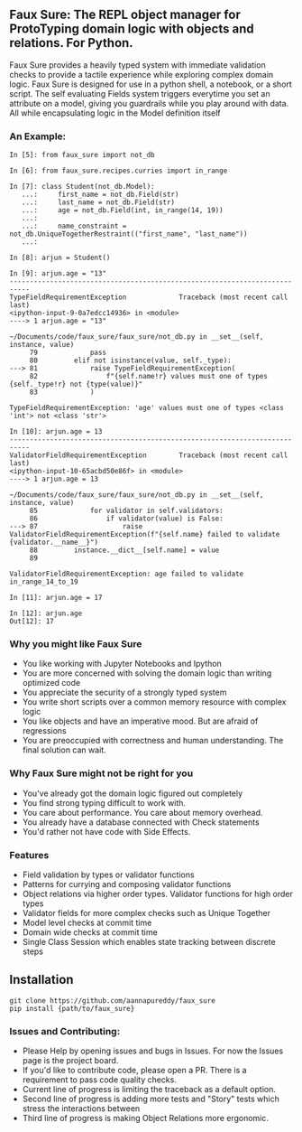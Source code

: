 ## Faux Sure: The REPL object manager for ProtoTyping domain logic with objects and relations. For Python.
Faux Sure provides a heavily typed system with immediate validation checks to provide a tactile experience while exploring complex domain logic.
Faux Sure is designed for use in a python shell, a notebook, or a short script. The self evaluating Fields system triggers everytime you set an attribute on a model, giving you guardrails while you play around with data. All while encapsulating logic in the Model definition itself
 

### An Example:
```
In [5]: from faux_sure import not_db

In [6]: from faux_sure.recipes.curries import in_range

In [7]: class Student(not_db.Model):
   ...:     first_name = not_db.Field(str)
   ...:     last_name = not_db.Field(str)
   ...:     age = not_db.Field(int, in_range(14, 19))
   ...: 
   ...:     name_constraint = not_db.UniqueTogetherRestraint(("first_name", "last_name"))
   ...: 

In [8]: arjun = Student()

In [9]: arjun.age = "13"
---------------------------------------------------------------------------
TypeFieldRequirementException             Traceback (most recent call last)
<ipython-input-9-0a7edcc14936> in <module>
----> 1 arjun.age = "13"

~/Documents/code/faux_sure/faux_sure/not_db.py in __set__(self, instance, value)
     79             pass
     80         elif not isinstance(value, self._type):
---> 81             raise TypeFieldRequirementException(
     82                 f"{self.name!r} values must one of types {self._type!r} not {type(value)}"
     83             )

TypeFieldRequirementException: 'age' values must one of types <class 'int'> not <class 'str'>

In [10]: arjun.age = 13
---------------------------------------------------------------------------
ValidatorFieldRequirementException        Traceback (most recent call last)
<ipython-input-10-65acbd50e86f> in <module>
----> 1 arjun.age = 13

~/Documents/code/faux_sure/faux_sure/not_db.py in __set__(self, instance, value)
     85             for validator in self.validators:
     86                 if validator(value) is False:
---> 87                     raise ValidatorFieldRequirementException(f"{self.name} failed to validate {validator.__name__}")
     88         instance.__dict__[self.name] = value
     89 

ValidatorFieldRequirementException: age failed to validate in_range_14_to_19

In [11]: arjun.age = 17

In [12]: arjun.age
Out[12]: 17

```

### Why you might like Faux Sure
- You like working with Jupyter Notebooks and Ipython
- You are more concerned with solving the domain logic than writing optimized code
- You appreciate the security of a strongly typed system
- You write short scripts over a common memory resource with complex logic
- You like objects and have an imperative mood. But are afraid of regressions
- You are preoccupied with correctness and human understanding. The final solution can wait.

### Why Faux Sure might not be right for you
- You've already got the domain logic figured out completely
- You find strong typing difficult to work with.
- You care about performance. You care about memory overhead.
- You already have a database connected with Check statements
- You'd rather not have code with Side Effects.


### Features
- Field validation by types or validator functions
- Patterns for currying and composing validator functions
- Object relations via higher order types. Validator functions for high order types
- Validator fields for more complex checks such as Unique Together
- Model level checks at commit time
- Domain wide checks at commit time
- Single Class Session which enables state tracking between discrete steps


## Installation
```
git clone https://github.com/aannapureddy/faux_sure
pip install {path/to/faux_sure}
```

### Issues and Contributing:
 - Please Help by opening issues and bugs in Issues. For now the Issues page is the project board.
 - If you'd like to contribute code, please open a PR. There is a requirement to pass code quality checks.
 - Current line of progress is limiting the traceback as a default option.
 - Second line of progress is adding more tests and "Story" tests which stress the interactions between 
 - Third line of progress is making Object Relations more ergonomic.
